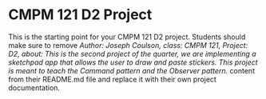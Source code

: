 # CMPM 121 D2 Project

This is the starting point for your CMPM 121 D2 project. Students should make sure to remove _Author: Joseph Coulson, class: CMPM 121, Project: D2, about: This is the second project of the quarter, we are implementing a sketchpad app that allows the user to draw and paste stickers. This project is meant to teach the Command pattern and the Observer pattern._ content from their README.md file and replace it with their own project documentation.
